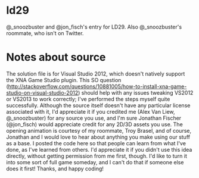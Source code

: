 ld29
====

@_snoozbuster and @jon_fisch's entry for LD29. Also @_snoozbuster's roommate, who isn't on Twitter.

Notes about source
==================

The solution file is for Visual Studio 2012, which doesn't natively support the XNA Game Studio plugin. This SO question (http://stackoverflow.com/questions/10881005/how-to-install-xna-game-studio-on-visual-studio-2012) should help with any issues tweaking VS2012 or VS2013 to work correctly; I've performed the steps myself quite successfully. Although the source itself doesn't have any particular license associated with it, I'd appreciate it if you credited me (Alex Van Liew, @_snoozbuster) for any source you use, and I'm sure Jonathan Fischer (@jon_fisch) would appreciate credit for any 2D/3D assets you use. The opening animation is courtesy of my roommate, Troy Brasel, and of course, Jonathan and I would love to hear about anything you make using our stuff as a base. I posted the code here so that people can learn from what I've done, as I've learned from others.
I'd appreciate it if you didn't use this idea directly, without getting permission from me first, though. I'd like to turn it into some sort of full game someday, and I can't do that if someone else does it first! Thanks, and happy coding!
